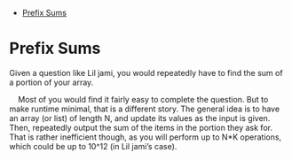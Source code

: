 <!-- TOC -->

- [Prefix Sums](#prefix-sums)

<!-- /TOC -->
# Prefix Sums
Given a question like Lil jami, you would repeatedly have to find the sum of a portion of your array.

&nbsp;&nbsp;&nbsp;&nbsp;Most of you would find it fairly easy to complete the question. But to make runtime minimal, that is a different story. The general
idea is to have an array (or list) of length N, and update its values as the input is given. Then, repeatedly output the sum of the
items in the portion they ask for. That is rather inefficient though, as you will perform up to N*K operations, which could be up to
10^12 (in Lil jami’s case).
